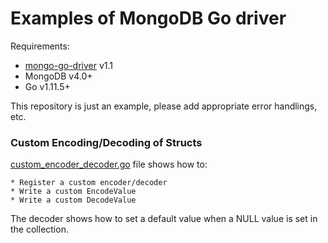 # Examples of MongoDB Go driver

Requirements:
 * [mongo-go-driver](https://godoc.org/go.mongodb.org/mongo-driver/mongo) v1.1
 * MongoDB v4.0+ 
 * Go v1.11.5+

This repository is just an example, please add appropriate error handlings, etc. 

### Custom Encoding/Decoding of Structs 

[custom_encoder_decoder.go](./custom_encoder_decoder.go) file shows how to: 

    * Register a custom encoder/decoder
    * Write a custom EncodeValue
    * Write a custom DecodeValue

The decoder shows how to set a default value when a NULL value is set in the collection. 


